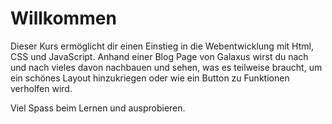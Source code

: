 # Willkommen
Dieser Kurs ermöglicht dir einen Einstieg in die Webentwicklung mit Html, CSS und JavaScript. Anhand einer Blog Page von Galaxus wirst du nach und nach vieles davon nachbauen und sehen, was es teilweise braucht, um ein schönes Layout hinzukriegen oder wie ein Button zu Funktionen verholfen wird.

Viel Spass beim Lernen und ausprobieren.